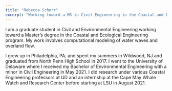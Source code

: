 ```yaml
---
title: "Rebecca Schurr"
excerpt: "Working toward a MS in Civil Engineering in the Coastal and Ecological Engineering"
---
```


I am a graduate student in Civil and Environmental Engineering working toward a Master’s degree in the Coastal and Ecological Engineering program. My work involves computational modeling of water waves and overland flow. 

I grew up in Philadelphia, PA, and spent my summers in Wildwood, NJ and graduated from North Penn High School in 2017. I went to the University of Delaware where I received my Bachelor of Environmental Engineering with a minor in Civil Engineering in May 2021. I did research under various Coastal Engineering professors at UD and an internship at the Cape May Whale Watch and Research Center before starting at LSU in August 2021. 
